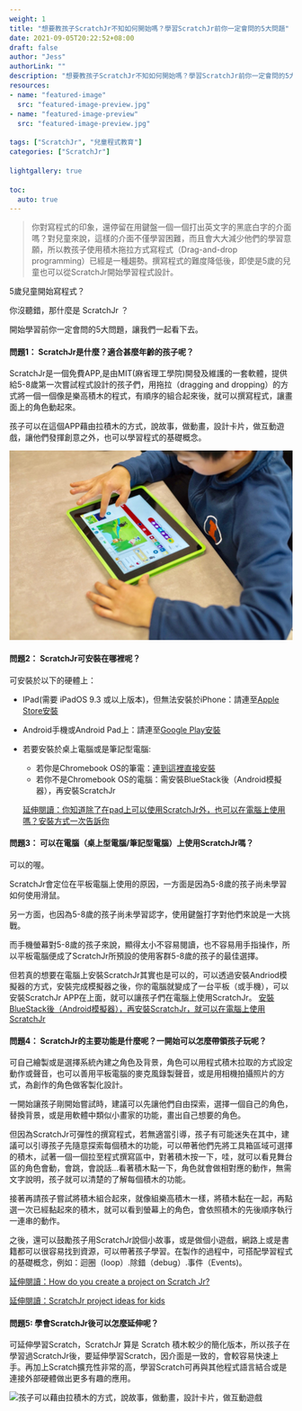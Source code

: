 ```yaml
---
weight: 1
title: "想要教孩子ScratchJr不知如何開始嗎？學習ScratchJr前你一定會問的5大問題"
date: 2021-09-05T20:22:52+08:00
draft: false
author: "Jess"
authorLink: ""
description: "想要教孩子ScratchJr不知如何開始嗎？學習ScratchJr前你一定會問的5大問題"
resources:
- name: "featured-image"
  src: "featured-image-preview.jpg"
- name: "featured-image-preview"
  src: "featured-image-preview.jpg"

tags: ["ScratchJr", "兒童程式教育"]
categories: ["ScratchJr"]

lightgallery: true

toc:
  auto: true
---
```

> 你對寫程式的印象，還停留在用鍵盤一個一個打出英文字的黑底白字的介面嗎？對兒童來說，這樣的介面不僅學習困難，而且會大大減少他們的學習意願，所以教孩子使用積木拖拉方式寫程式（Drag-and-drop programming）已經是一種趨勢。撰寫程式的難度降低後，即使是5歲的兒童也可以從ScratchJr開始學習程式設計。

5歲兒童開始寫程式？

你沒聽錯，那什麼是 ScratchJr ？

開始學習前你一定會問的5大問題，讓我們一起看下去。

#### 問題1： ScratchJr是什麼？適合甚麼年齡的孩子呢？

ScratchJr是一個免費APP,是由MIT(麻省理工學院)開發及維護的一套軟體，提供給5-8歲第一次嘗試程式設計的孩子們，用拖拉（dragging and dropping）的方式將一個一個像是樂高積木的程式，有順序的組合起來後，就可以撰寫程式，讓畫面上的角色動起來。

孩子可以在這個APP藉由拉積木的方式，說故事，做動畫，設計卡片，做互動遊戲，讓他們發揮創意之外，也可以學習程式的基礎概念。

![5-8歲第一次嘗試程式設計的孩子們，可以藉由拉積木的方式，說故事，做動畫，設計卡片，做互動遊戲](use_scratch.jpg "5-8歲第一次嘗試程式設計的孩子們，可以藉由拉積木的方式，說故事，做動畫，設計卡片，做互動遊戲")


#### 問題2： ScratchJr可安裝在哪裡呢？

可安裝於以下的硬體上：

- IPad(需要 iPadOS 9.3 或以上版本)，但無法安裝於iPhone：請連至[Apple Store安裝](https://apps.apple.com/us/app/scratchjr/id895485086?ls=1)

- Android手機或Android Pad上：請連至[Google Play安裝](https://play.google.com/store/apps/details?id=org.scratchjr.android)

- 若要安裝於桌上電腦或是筆記型電腦:
  * 若你是Chromebook OS的筆電：[連到這裡直接安裝](https://chrome.google.com/webstore/detail/scratchjr/oipimoeophamdcmjcfameoojlbhbgjda)
  * 若你不是Chromebook OS的電腦：需安裝BlueStack後（Android模擬器），再安裝ScratchJr 
  
  [延伸閱讀：你知道除了在pad上可以使用ScratchJr外，也可以在電腦上使用嗎？安裝方式一次告訴你](../how_to_install_scratchjr/)


#### 問題3： 可以在電腦（桌上型電腦/筆記型電腦）上使用ScratchJr嗎？

可以的喔。

ScratchJr會定位在平板電腦上使用的原因，一方面是因為5-8歲的孩子尚未學習如何使用滑鼠。

另一方面，也因為5-8歲的孩子尚未學習認字，使用鍵盤打字對他們來說是一大挑戰。

而手機螢幕對5-8歲的孩子來說，顯得太小不容易閱讀，也不容易用手指操作，所以平板電腦便成了ScratchJr所預設的使用客群5-8歲的孩子的最佳選擇。

但若真的想要在電腦上安裝ScratchJr其實也是可以的，可以透過安裝Andriod模擬器的方式，安裝完成模擬器之後，你的電腦就變成了一台平板（或手機），可以安裝ScratchJr APP在上面，就可以讓孩子們在電腦上使用ScratchJr。
[安裝BlueStack後（Android模擬器），再安裝ScratchJr，就可以在電腦上使用ScratchJr](bluestack.jpg "安裝BlueStack後（Android模擬器），再安裝ScratchJr，就可以在電腦上使用ScratchJr")



#### 問題4： ScratchJr的主要功能是什麼呢？一開始可以怎麼帶領孩子玩呢？

可自己繪製或是選擇系統內建之角色及背景，角色可以用程式積木拉取的方式設定動作或聲音，也可以善用平板電腦的麥克風錄製聲音，或是用相機拍攝照片的方式，為創作的角色做客製化設計。

一開始讓孩子剛開始嘗試時，建議可以先讓他們自由探索，選擇一個自己的角色，替換背景，或是用軟體中類似小畫家的功能，畫出自己想要的角色。

但因為ScratchJr可彈性的撰寫程式，若無適當引導，孩子有可能迷失在其中，建議可以引導孩子先隨意探索每個積木的功能，可以帶著他們先將工具箱區域可選擇的積木，試著一個一個拉至程式撰寫區中，對著積木按一下，哇，就可以看見舞台區的角色會動，會跳，會說話...看著積木點一下，角色就會做相對應的動作，無需文字說明，孩子就可以清楚的了解每個積木的功能。

接著再請孩子嘗試將積木組合起來，就像組樂高積木一樣，將積木黏在一起，再點選一次已經黏起來的積木，就可以看到螢幕上的角色，會依照積木的先後順序執行一連串的動作。

之後，還可以鼓勵孩子用ScratchJr說個小故事，或是做個小遊戲，網路上或是書籍都可以很容易找到資源，可以帶著孩子學習。在製作的過程中，可搭配學習程式的基礎概念，例如：迴圈（loop）.除錯（debug）.事件（Events)。

[延伸閱讀：How do you create a project on Scratch Jr?](https://assemble.io)

[延伸閱讀：ScratchJr project ideas for kids](https://assemble.io)

#### 問題5:  學會ScratchJr後可以怎麼延伸呢？

可延伸學習Scratch，ScratchJr 算是 Scratch 積木較少的簡化版本，所以孩子在學習過ScratchJr後，要延伸學習Scratch，因介面是一致的，會較容易快速上手。再加上Scratch擴充性非常的高，學習Scratch可再與其他程式語言結合或是連接外部硬體做出更多有趣的應用。

![孩子可以藉由拉積木的方式，說故事，做動畫，設計卡片，做互動遊戲](/images/lighthouse.jpg "孩子可以藉由拉積木的方式，說故事，做動畫，設計卡片，做互動遊戲")

